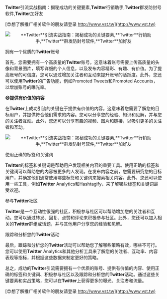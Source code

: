 **Twitter**引流实战指南：揭秘成功的关键要素,**Twitter**行销助手,**Twitter**群发防封号软件,**Twitter**加好友

[😍想了解推广相关软件的朋友请登录 http://www.vst.tw](http://www.vst.tw)

 <center><img src="https://vst.tw/MP4/tuiguang/png/3.png" alt="**Twitter**引流实战指南：揭秘成功的关键要素,**Twitter**行销助手,**Twitter**群发防封号软件,**Twitter**加好友"></center>

拥有一个优质的**Twitter**账号

首先，您需要拥有一个高质量的**Twitter**账号。这意味着账号需要上传高质量的头像和背景图片，填写详细的个人信息，以及发布内容精彩、有趣、有价值。为了提高账号的可信度，您可以通过增加关注者和互动来提升账号的活跃度。此外，您还可以使用**Twitter**的广告功能，例如Promoted Tweets和Promoted Accounts，以增加账号的曝光率。

**😄提供有价值的内容**

在**Twitter**上成功引流的关键在于提供有价值的内容。这意味着您需要了解您的目标用户，并提供符合他们需求的内容。您可以分享您的经验、知识和见解，并与您的关注者互动。此外，您还可以分享有趣的视频、图片和链接，以吸引更多的关注者和互动。

 <center><img src="https://vst.tw/MP4/tuiguang/png/5.png" alt="**Twitter**引流实战指南：揭秘成功的关键要素,**Twitter**行销助手,**Twitter**群发防封号软件,**Twitter**加好友"></center>

使用正确的标签和关键词

**Twitter**的标签和关键词是帮助用户发现相关内容的重要工具。使用正确的标签和关键词可以帮助您的内容被更多的人发现。在发布内容之前，您需要研究您的目标用户，并确定他们通常使用哪些标签和关键词来搜索相关内容。此外，您还可以使用一些工具，例如**Twitter** Analytics和Hashtagify，来了解哪些标签和关键词最受欢迎。

参与**Twitter**社区

**Twitter**是一个互动性很强的社区，积极参与社区可以帮助增加您的关注者和互动。您可以通过转发、回复、点赞和评论来积极参与社区。此外，您还可以加入相关的**Twitter**群组或话题，并与其他用户分享您的经验和见解。

跟踪和分析您的**Twitter**活动

最后，跟踪和分析您的**Twitter**活动可以帮助您了解哪些策略有效，哪些不可行。您可以使用**Twitter** Analytics和其他分析工具来了解您的关注者、互动率、内容表现等指标，并根据这些数据来制定更好的策略。

总之，成功的**Twitter**引流需要拥有一个优质的账号、提供有价值的内容、使用正确的标签和关键词、积极参与社区以及跟踪和分析您的**Twitter**活动。通过这些关键要素和实战策略，您可以在**Twitter**上获得更多的曝光、关注者和流量。

[😍想了解推广相关软件的朋友请登录 http://www.vst.tw](http://www.vst.tw)




